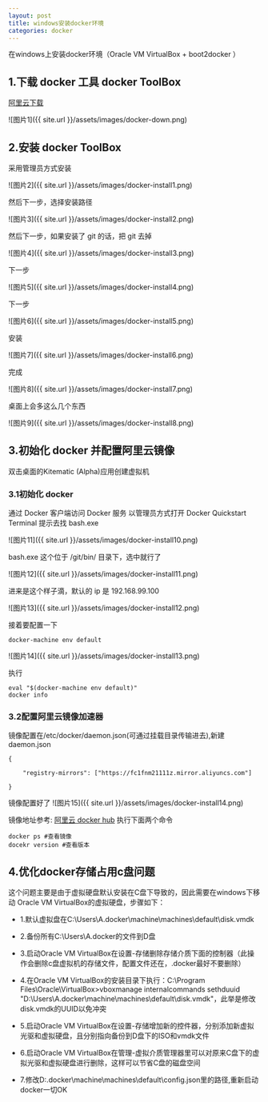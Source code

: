 ```yaml
---
layout: post
title: windows安装docker环境
categories: docker
---
```


在windows上安装docker环境（Oracle VM VirtualBox + boot2docker ）

## 1.下载 docker 工具 docker ToolBox

[阿里云下载](http://mirrors.aliyun.com/docker-toolbox/windows/docker-toolbox/)

![图片1]({{ site.url }}/assets/images/docker-down.png)

## 2.安装 docker ToolBox

采用管理员方式安装

![图片2]({{ site.url }}/assets/images/docker-install1.png)

然后下一步，选择安装路径

![图片3]({{ site.url }}/assets/images/docker-install2.png)

然后下一步，如果安装了 git 的话，把 git 去掉

![图片4]({{ site.url }}/assets/images/docker-install3.png)

下一步

![图片5]({{ site.url }}/assets/images/docker-install4.png)

下一步

![图片6]({{ site.url }}/assets/images/docker-install5.png)

安装

![图片7]({{ site.url }}/assets/images/docker-install6.png)

完成

![图片8]({{ site.url }}/assets/images/docker-install7.png)

桌面上会多这么几个东西

![图片9]({{ site.url }}/assets/images/docker-install8.png)

## 3.初始化 docker 并配置阿里云镜像

双击桌面的Kitematic (Alpha)应用创建虚拟机


### 3.1初始化 docker

通过 Docker 客户端访问 Docker 服务
以管理员方式打开 Docker Quickstart Terminal
提示去找 bash.exe

![图片11]({{ site.url }}/assets/images/docker-install10.png)

bash.exe 这个位于 /git/bin/ 目录下，选中就行了

![图片12]({{ site.url }}/assets/images/docker-install11.png)

进来是这个样子滴，默认的 ip 是 192.168.99.100

![图片13]({{ site.url }}/assets/images/docker-install12.png)

接着要配置一下

    docker-machine env default

![图片14]({{ site.url }}/assets/images/docker-install13.png)

执行

    eval "$(docker-machine env default)"
    docker info

### 3.2配置阿里云镜像加速器
镜像配置在/etc/docker/daemon.json(可通过挂载目录传输进去),新建daemon.json

    {
  
        "registry-mirrors": ["https://fc1fnm21111z.mirror.aliyuncs.com"]

    }

镜像配置好了
![图片15]({{ site.url }}/assets/images/docker-install14.png)

镜像地址参考: [阿里云 docker hub](https://cr.console.aliyun.com/cn-hangzhou/instances/mirrors)
执行下面两个命令

    docker ps #查看镜像
    docekr version #查看版本

## 4.优化docker存储占用c盘问题

这个问题主要是由于虚拟硬盘默认安装在C盘下导致的，因此需要在windows下移动 Oracle VM VirtualBox的虚拟硬盘，步骤如下：

- 1.默认虚拟盘在C:\Users\A\.docker\machine\machines\default\disk.vmdk

- 2.备份所有C:\Users\A\.docker的文件到D盘

- 3.启动Oracle VM VirtualBox在设置-存储删除存储介质下面的控制器（此操作会删除c盘虚拟机的存储文件，配置文件还在，.docker最好不要删除）

- 4.在Oracle VM VirtualBox的安装目录下执行：C:\Program Files\Oracle\VirtualBox>vboxmanage internalcommands sethduuid "D:\Users\A\.docker\machine\machines\default\disk.vmdk"，此举是修改disk.vmdk的UUID以免冲突

- 5.启动Oracle VM VirtualBox在设置-存储增加新的控件器，分别添加新虚拟光驱和虚拟硬盘，且分别指向备份到D盘下的ISO和vmdk文件


- 6.启动Oracle VM VirtualBox在管理-虚拟介质管理器里可以对原来C盘下的虚拟光驱和虚拟硬盘进行删除，这样可以节省C盘的磁盘空间

- 7.修改D:\.docker\machine\machines\default\config.json里的路径,重新启动docker一切OK



<div id="gitalk-container-docker-windows-install"></div>

<script>
  $(document).ready(function() {
    window.initDockerWindowsInstallComment();
  })
</script>






